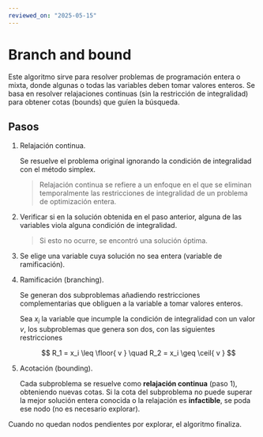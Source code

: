 ```yaml
---
reviewed_on: "2025-05-15"
---
```


# Branch and bound

Este algoritmo sirve para resolver problemas de programación entera o mixta, donde algunas o todas las variables deben tomar valores enteros. Se basa en resolver relajaciones continuas (sin la restricción de integralidad) para obtener cotas (bounds) que guíen la búsqueda.

## Pasos

1. Relajación continua.

	Se resuelve el problema original ignorando la condición de integralidad con el método simplex.

	> Relajación continua se refiere a un enfoque en el que se eliminan temporalmente las restricciones de integralidad de un problema de optimización entera.

2. Verificar si en la solución obtenida en el paso anterior, alguna de las variables viola alguna condición de integralidad.

	> Si esto no ocurre, se encontró una solución óptima.

3. Se elige una variable cuya solución no sea entera (variable de ramificación).

4. Ramificación (branching).

	Se generan dos subproblemas añadiendo restricciones complementarias que obliguen a la variable a tomar valores enteros.

	Sea $x_i$ la variable que incumple la condición de integralidad con un valor $v$, los subproblemas que genera son dos, con las siguientes restricciones

	$$
	R_1 = x_i \leq \floor{ v } \quad R_2 = x_i \geq \ceil{ v } 
	$$

5. Acotación (bounding).

	Cada subproblema se resuelve como **relajación continua** (paso $1$), obteniendo nuevas cotas. Si la cota del subproblema no puede superar la mejor solución entera conocida o la relajación es **infactible**, se poda ese nodo (no es necesario explorar).

Cuando no quedan nodos pendientes por explorar, el algoritmo finaliza.
